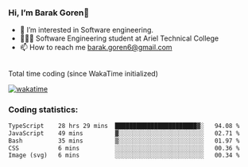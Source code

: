 ###  Hi, I’m Barak Goren👋
- 👀 I’m interested in Software engineering.
- 👨🏼‍🎓 Software Engineering student at Ariel Technical College
- 📫 How to reach me barak.goren6@gmail.com
##
Total time coding (since WakaTime initialized)

[![wakatime](https://wakatime.com/badge/user/5cc5ec80-a806-4ca2-a704-db29274e48cd.svg)](https://wakatime.com/@5cc5ec80-a806-4ca2-a704-db29274e48cd)

   
### Coding statistics:

<!--START_SECTION:waka-->

```txt
TypeScript    28 hrs 29 mins  ███████████████████████▓░   94.08 %
JavaScript    49 mins         ▓░░░░░░░░░░░░░░░░░░░░░░░░   02.71 %
Bash          35 mins         ▒░░░░░░░░░░░░░░░░░░░░░░░░   01.97 %
CSS           6 mins          ░░░░░░░░░░░░░░░░░░░░░░░░░   00.36 %
Image (svg)   6 mins          ░░░░░░░░░░░░░░░░░░░░░░░░░   00.34 %
```

<!--END_SECTION:waka-->

<!---
barakgoren/barakgoren is a ✨ special ✨ repository because its `README.md` (this file) appears on your GitHub profile.
You can click the Preview link to take a look at your changes.
--->
